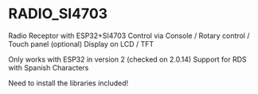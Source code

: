 # RADIO_SI4703
Radio Receptor with ESP32+SI4703 
Control via Console / Rotary control / Touch panel (optional)
Display on LCD / TFT 

Only works with ESP32 in version 2 (checked on 2.0.14)
Support for RDS with Spanish Characters

Need to install the libraries included!


